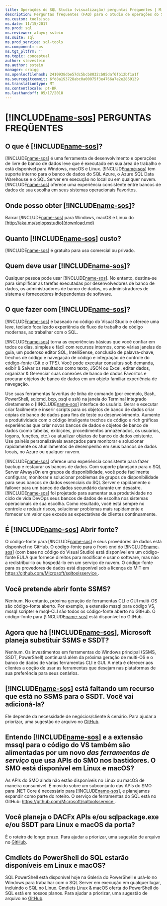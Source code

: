```yaml
---
title: Operações do SQL Studio (visualização) perguntas Frequentes | Microsoft Docs
description: Perguntas frequentes (FAQ) para o Studio de operações do SQL (visualização).
ms.custom: tools|sos
ms.date: 11/15/2017
ms.prod: sql
ms.reviewer: alayu; sstein
ms.suite: sql
ms.prod_service: sql-tools
ms.component: sos
ms.tgt_pltfrm: ''
ms.topic: conceptual
author: stevestein
ms.author: sstein
manager: craigg
ms.openlocfilehash: 2410938dbe57dc5bcb8032cb85daf6fb12bf1a1f
ms.sourcegitcommit: 6fd8a193728abc0a00075f3e4766a7e2e2859139
ms.translationtype: MT
ms.contentlocale: pt-BR
ms.lasthandoff: 05/17/2018
---
```

# <a name="includename-sosincludesname-sosmd-faq"></a>[!INCLUDE[name-sos](../includes/name-sos.md)] PERGUNTAS FREQÜENTES

## <a name="what-is-includename-sosincludesname-sos-shortmd"></a>O que é [!INCLUDE[name-sos](../includes/name-sos-short.md)]?

[!INCLUDE[name-sos](../includes/name-sos-short.md)] é uma ferramenta de desenvolvimento e operações de livre de banco de dados leve que é executado em sua área de trabalho e está disponível para Windows, macOS e Linux. [!INCLUDE[name-sos](../includes/name-sos-short.md)] tem suporte interno para o banco de dados do SQL Azure, o Azure SQL Data Warehouse e o SQL Server em execução no local ou em qualquer nuvem. [!INCLUDE[name-sos](../includes/name-sos-short.md)] oferece uma experiência consistente entre bancos de dados de sua escolha em seus sistemas operacionais Favoritos.

## <a name="where-can-i-get-includename-sosincludesname-sos-shortmd"></a>Onde posso obter [!INCLUDE[name-sos](../includes/name-sos-short.md)]?

Baixar [!INCLUDE[name-sos](../includes/name-sos-short.md)] para Windows, macOS e Linux do [http://aka.ms/sqlopsstudio](download.md)

## <a name="how-much-does-includename-sosincludesname-sos-shortmd-cost"></a>Quanto [!INCLUDE[name-sos](../includes/name-sos-short.md)] custo?

[!INCLUDE[name-sos](../includes/name-sos-short.md)] é gratuito para uso comercial ou privado.

## <a name="who-should-use-includename-sosincludesname-sos-shortmd"></a>Quem deve usar [!INCLUDE[name-sos](../includes/name-sos-short.md)]?

Qualquer pessoa pode usar [!INCLUDE[name-sos](../includes/name-sos-short.md)]. No entanto, destina-se para simplificar as tarefas executadas por desenvolvedores de banco de dados, os administradores de banco de dados, os administradores de sistema e fornecedores independentes de software.


## <a name="what-can-i-do-with-includename-sosincludesname-sos-shortmd"></a>O que fazer com [!INCLUDE[name-sos](../includes/name-sos-short.md)]? 

[!INCLUDE[name-sos](../includes/name-sos-short.md)] é baseado no código do Visual Studio e oferece uma leve, teclado focalizado experiência de fluxo de trabalho de código modernas, ao trabalhar com o SQL. 

[!INCLUDE[name-sos](../includes/name-sos-short.md)] torna as experiências básicas que você confiar em todos os dias, simples e fácil com recursos internos, como várias janelas do guia, um poderoso editor SQL, IntelliSense, conclusão de palavra-chave, trechos de código e navegação de código e integração de controle do código-fonte (Git e o TFS). Você pode executar consultas sob demanda, exibir & Salvar os resultados como texto, JSON ou Excel, editar dados, organizar & Gerenciar suas conexões de banco de dados Favoritos e procurar objetos de banco de dados em um objeto familiar experiência de navegação.

Use suas ferramentas favoritas de linha de comando (por exemplo, Bash, PowerShell, sqlcmd, bcp, psql e ssh) na janela do Terminal integrado diretamente o [!INCLUDE[name-sos](../includes/name-sos-short.md)] interface do usuário. Gerar e executar criar facilmente e inserir scripts para os objetos de banco de dados criar cópias de banco de dados para fins de teste ou desenvolvimento. Aumente a produtividade com o código inteligente trechos de código e rich gráficas experiências que criar novos bancos de dados e objetos de banco de dados (como tabelas, exibições, procedimentos armazenados, os usuários, logons, funções, etc.) ou atualizar objetos de banco de dados existente. Use painéis personalizáveis avançados para monitorar e solucionar rapidamente os afunilamentos de desempenho em seus bancos de dados locais, no Azure ou qualquer nuvem.

[!INCLUDE[name-sos](../includes/name-sos-short.md)] oferece uma experiência consistente para fazer backup e restaurar os bancos de dados. Com suporte planejado para o SQL Server AlwaysOn em grupos de disponibilidade, você pode facilmente configurar, monitorar e solucionar problemas de grupos de disponibilidade para seus bancos de dados essenciais do SQL Server e rapidamente o failover para um banco de dados secundário durante um desastre.
[!INCLUDE[name-sos](../includes/name-sos-short.md)] foi projetado para aumentar sua produtividade no ciclo de vida DevOps seus bancos de dados de escolha nos sistemas operacionais de sua escolha. Como resultado, você está sempre no controle e reduzir riscos, solucionar problemas mais rapidamente e fornecer um valor que excede as expectativas de clientes continuamente.


## <a name="is-includename-sosincludesname-sos-shortmd-open-source"></a>É [!INCLUDE[name-sos](../includes/name-sos-short.md)] Abrir fonte? 

O código-fonte para [!INCLUDE[name-sos](../includes/name-sos-short.md)] e seus provedores de dados está disponível no GitHub. O código-fonte para o front-end do [!INCLUDE[name-sos](../includes/name-sos-short.md)] (com base no código do Visual Studio) está disponível em um código-fonte EULA que fornece direitos para modificar e usar o software, mas não a redistribuí-lo ou hospedá-lo em um serviço de nuvem. O código-fonte para os provedores de dados está disponível sob a licença do MIT em [ https://github.com/Microsoft/sqltoolsservice ](https://github.com/Microsoft/sqltoolsservice).

## <a name="do-you-plan-to-open-source-ssms"></a>Você pretende abrir fonte SSMS?

Nenhum. No entanto, próxima geração de ferramentas CLI e GUI multi-OS são código-fonte aberto. Por exemplo, a extensão mssql para código VS, mssql scripter e msql-CLI são todos os código-fonte aberto no GitHub. O código-fonte para [!INCLUDE[name-sos](../includes/name-sos-short.md)] está disponível no GitHub.


## <a name="now-that-there-is-includename-sosincludesname-sos-shortmd-does-microsoft-plan-to-deprecate-ssms-and-ssdt"></a>Agora que há [!INCLUDE[name-sos](../includes/name-sos-short.md)], Microsoft planeja substituir SSMS e SSDT?

Nenhum. Os investimentos em ferramentas do Windows principal (SSMS, SSDT, PowerShell) continuará além da próxima geração de multi-OS e o banco de dados de várias ferramentas CLI e GUI.
A meta é oferecer aos clientes a opção de usar as ferramentas que desejam nas plataformas de sua preferência para seus cenários.


## <a name="includename-sosincludesname-sos-shortmd-is-missing-a-feature-that-is-in-ssmsssdt-will-you-add-it"></a>[!INCLUDE[name-sos](../includes/name-sos-short.md)] está faltando um recurso que está no SSMS para o SSDT. Você vai adicioná-la?
Ele depende da necessidade de negócios/cliente & cenário. Para ajudar a priorizar, uma sugestão de arquivo no [GitHub](https://github.com/microsoft/sqlopsstudio/issues).


## <a name="i-understand-includename-sosincludesname-sos-shortmd-and-the-mssql-extension-for-vs-code-are-powered-by-a-new-tools-service-that-uses-smo-apis-under-the-covers-is-smo-available-on-linux-and-macos"></a>Entendo [!INCLUDE[name-sos](../includes/name-sos-short.md)] e a extensão mssql para o código do VS também são alimentadas por um novo *das ferramentas de serviço* que usa APIs do SMO nos bastidores. O SMO está disponível em Linux e macOS?

As APIs do SMO ainda não estão disponíveis no Linux ou macOS de maneira consumível. É movido sobre um subconjunto das APIs do SMO para .NET Core é necessário para [!INCLUDE[name-sos](../includes/name-sos-short.md)], e planejamos expandir como parte do roteiro.
O serviço de ferramentas do SQL está no GitHub: [ https://github.com/Microsoft/sqltoolsservice ](https://github.com/Microsoft/sqltoolsservice).


## <a name="do-you-plan-to-port-the-dacfx-apis-andor-sqlpackageexe-andor-ssdt-to-linux-and-macos"></a>Você planeja o DACFx APIs e/ou sqlpackage.exe e/ou SSDT para Linux e macOS da porta?

É o roteiro de longo prazo. Para ajudar a priorizar, uma sugestão de arquivo no [GitHub](https://github.com/microsoft/sqlopsstudio/issues).


## <a name="will-sql-powershell-cmdlets-be-available-on-linux-and-macos"></a>Cmdlets do PowerShell do SQL estarão disponíveis em Linux e macOS?

SQL PowerShell está disponível hoje na Galeria do PowerShell e usá-lo no Windows para trabalhar com o SQL Server em execução em qualquer lugar, incluindo o SQL no Linux. Cmdlets Linux & macOS oferta do PowerShell do SQL está em nossos planos. Para ajudar a priorizar, uma sugestão de arquivo no [GitHub](https://github.com/microsoft/sqlopsstudio/issues).


